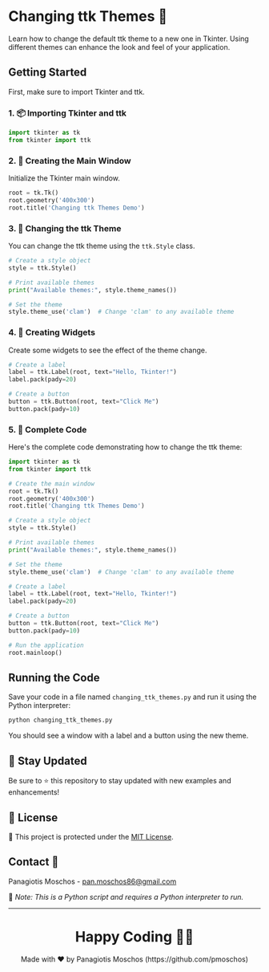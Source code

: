# Changing ttk Themes 🎨

Learn how to change the default ttk theme to a new one in Tkinter. Using different themes can enhance the look and feel of your application.

## Getting Started

First, make sure to import Tkinter and ttk.

### 1. 📦 **Importing Tkinter and ttk**

```python
import tkinter as tk
from tkinter import ttk
```

### 2. 🎨 **Creating the Main Window**

Initialize the Tkinter main window.

```python
root = tk.Tk()
root.geometry('400x300')
root.title('Changing ttk Themes Demo')
```

### 3. 🎨 **Changing the ttk Theme**

You can change the ttk theme using the `ttk.Style` class.

```python
# Create a style object
style = ttk.Style()

# Print available themes
print("Available themes:", style.theme_names())

# Set the theme
style.theme_use('clam')  # Change 'clam' to any available theme
```

### 4. 🎨 **Creating Widgets**

Create some widgets to see the effect of the theme change.

```python
# Create a label
label = ttk.Label(root, text="Hello, Tkinter!")
label.pack(pady=20)

# Create a button
button = ttk.Button(root, text="Click Me")
button.pack(pady=10)
```

### 5. 📑 **Complete Code**

Here's the complete code demonstrating how to change the ttk theme:

```python
import tkinter as tk
from tkinter import ttk

# Create the main window
root = tk.Tk()
root.geometry('400x300')
root.title('Changing ttk Themes Demo')

# Create a style object
style = ttk.Style()

# Print available themes
print("Available themes:", style.theme_names())

# Set the theme
style.theme_use('clam')  # Change 'clam' to any available theme

# Create a label
label = ttk.Label(root, text="Hello, Tkinter!")
label.pack(pady=20)

# Create a button
button = ttk.Button(root, text="Click Me")
button.pack(pady=10)

# Run the application
root.mainloop()
```

## Running the Code

Save your code in a file named `changing_ttk_themes.py` and run it using the Python interpreter:

```sh
python changing_ttk_themes.py
```

You should see a window with a label and a button using the new theme.

## 📢 Stay Updated

Be sure to ⭐ this repository to stay updated with new examples and enhancements!

## 📄 License

🔐 This project is protected under the [MIT License](https://mit-license.org/).

## Contact 📧

Panagiotis Moschos - pan.moschos86@gmail.com

🔗 *Note: This is a Python script and requires a Python interpreter to run.*

---

<h1 align=center>Happy Coding 👨‍💻 </h1>

<p align="center">
  Made with ❤️ by Panagiotis Moschos (https://github.com/pmoschos)
</p>

